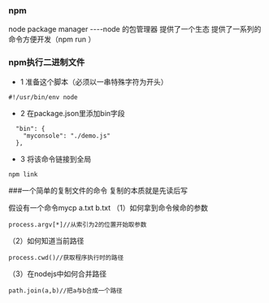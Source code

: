 ### npm 
node package manager  ----node 的包管理器
提供了一个生态
提供了一系列的命令方便开发（npm run  ）


### npm执行二进制文件
* 1 准备这个脚本（必须以一串特殊字符为开头）
```
#!/usr/bin/env node
```
* 2 在package.json里添加bin字段
```
  "bin": {
    "myconsole": "./demo.js"
  },
```
* 3  将该命令链接到全局
```
npm link
```


###一个简单的复制文件的命令
复制的本质就是先读后写

假设有一个命令mycp a.txt b.txt
（1）如何拿到命令候命的参数
```
process.argv[*]//从索引为2的位置开始取参数
```
（2）如何知道当前路径
```
process.cwd()//获取程序执行时的路径
```
（3）在nodejs中如何合并路径
```
path.join(a,b)//把a与b合成一个路径
```
